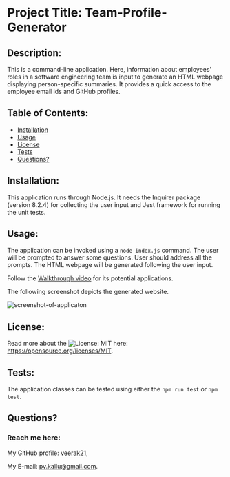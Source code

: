 # Project Title: Team-Profile-Generator

## Description: 
 This is a command-line application. Here, information about employees' roles in a software engineering team is input to generate an HTML webpage displaying person-specific summaries. It provides a quick access to the employee email ids and GitHub profiles.
 
  ## Table of Contents:
  
  * [Installation](#installation)
  * [Usage](#usage)
  * [License](#license)
  * [Tests](#tests)
  * [Questions?](#questions)


## Installation:
  This application runs through Node.js. It needs the Inquirer package (version 8.2.4) for collecting the user input and Jest framework for running the unit tests. 


## Usage:
   The application can be invoked using a `node index.js` command. The user will be prompted to answer some questions. User should address all the prompts. The HTML webpage will be generated following the user input.
   
   Follow the [Walkthrough video]() for its potential applications. 


   The following screenshot depicts the generated website. 

   ![screenshot-of-applicaton]()


## License:
Read more about the  ![License: MIT](https://img.shields.io/badge/License-MIT-yellow.svg)  here: https://opensource.org/licenses/MIT.


## Tests:
 The application classes can be tested using either the `npm run test` or `npm test`.

## Questions?
  ### Reach me here: 
   My GitHub profile:   [veerak21](https://github.com/veerak21),

   My E-mail: pv.kallu@gmail.com.